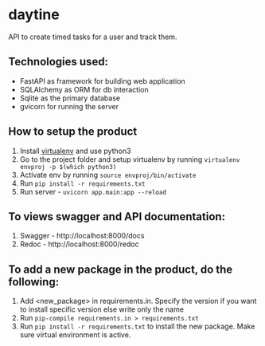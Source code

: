 # daytine
API  to create timed tasks for a user and track them.

## Technologies used:
- FastAPI as framework for building web application
- SQLAlchemy as ORM for db interaction
- Sqlite as the primary database
- gvicorn for running the server

## How to setup the product
1. Install [virtualenv](https://realpython.com/python-virtual-environments-a-primer/) and use python3
2. Go to the project folder and setup virtualenv by running `virtualenv envproj -p $(which python3)`
3. Activate env by running `source envproj/bin/activate`
4. Run `pip install -r requirements.txt`
5. Run server - `uvicorn app.main:app --reload`

## To views swagger and API documentation:
1. Swagger - http://localhost:8000/docs
2. Redoc - http://localhost:8000/redoc

## To add a new package in the product, do the following:
1. Add <new_package> in requirements.in. Specify the version if you want to install specific version else write only the name
2. Run `pip-compile requirements.in > requirements.txt`
3. Run `pip install -r requirements.txt` to install the new package. Make sure virtual environment is active.
